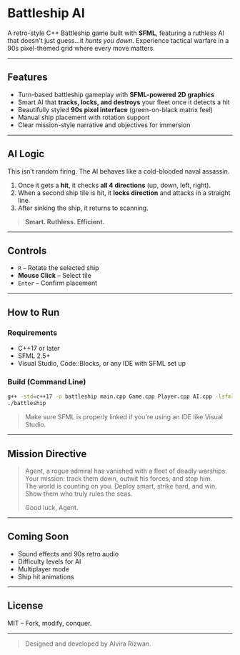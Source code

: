 # Battleship AI 

A retro-style C++ Battleship game built with **SFML**, featuring a ruthless AI that doesn't just guess...it *hunts you down*. Experience tactical warfare in a 90s pixel-themed grid where every move matters.

---

##  Features

- Turn-based battleship gameplay with **SFML-powered 2D graphics**
- Smart AI that **tracks, locks, and destroys** your fleet once it detects a hit
- Beautifully styled **90s pixel interface** (green-on-black matrix feel)
- Manual ship placement with rotation support
- Clear mission-style narrative and objectives for immersion

---

##  AI Logic

This isn’t random firing. The AI behaves like a cold-blooded naval assassin.

1. Once it gets a **hit**, it checks **all 4 directions** (up, down, left, right).
2. When a second ship tile is hit, it **locks direction** and attacks in a straight line.
3. After sinking the ship, it returns to scanning.

> **Smart. Ruthless. Efficient.**

---

##  Controls

- `R` – Rotate the selected ship
- **Mouse Click** – Select tile
- `Enter` – Confirm placement

---


##  How to Run

### Requirements

- C++17 or later  
- SFML 2.5+  
- Visual Studio, Code::Blocks, or any IDE with SFML set up

### Build (Command Line)

```bash
g++ -std=c++17 -o battleship main.cpp Game.cpp Player.cpp AI.cpp -lsfml-graphics -lsfml-window -lsfml-system
./battleship
```

> Make sure SFML is properly linked if you're using an IDE like Visual Studio.

---

##  Mission Directive

> Agent, a rogue admiral has vanished with a fleet of deadly warships.  
> Your mission: track them down, outwit his forces, and stop him.  
> The world is counting on you. Deploy smart, strike hard, and win.  
> Show them who truly rules the seas.  
>  
> Good luck, Agent.

---

##  Coming Soon

- Sound effects and 90s retro audio  
- Difficulty levels for AI  
- Multiplayer mode  
- Ship hit animations  

---

## License

MIT – Fork, modify, conquer.

---



> Designed and developed by Alvira Rizwan.


